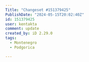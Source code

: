 ```yaml
---
Title: "Changeset #151379425"
PublishDate: "2024-05-15T20:02:40Z"
id: 151379425
user: kentakta
comment: update
created_by: iD 2.29.0
tags:
  - Montenegro
  - Podgorica

---
```


